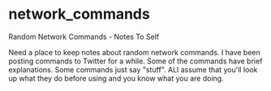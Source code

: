 # network_commands
Random Network Commands - Notes To Self

Need a place to keep notes about random network commands.  I have been posting commands to Twitter for a while.  Some of the commands have brief explanations.  Some commands just say "stuff".  ALl assume that you'll look up what they do before using and you know what you are doing.
